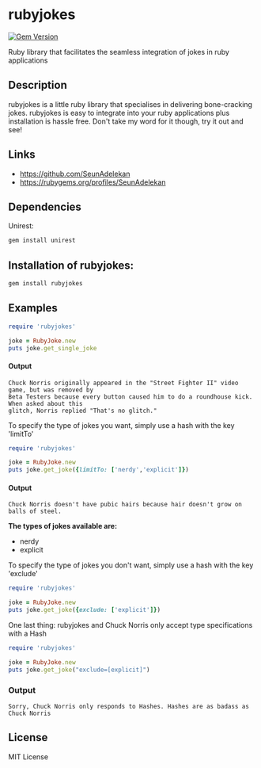# rubyjokes
[![Gem Version](https://badge.fury.io/rb/rubyjokes.svg)](https://badge.fury.io/rb/rubyjokes)

Ruby library that facilitates the seamless integration of jokes in ruby applications

## Description
rubyjokes is a little ruby library that specialises in delivering bone-cracking jokes.
rubyjokes is easy to integrate into your ruby applications plus installation is hassle free.
Don't take my word for it though, try it out and see!

## Links
- https://github.com/SeunAdelekan
- https://rubygems.org/profiles/SeunAdelekan

## Dependencies
Unirest:
```ruby
gem install unirest
```
## Installation of rubyjokes:
```ruby
gem install rubyjokes
```
## Examples
```ruby
require 'rubyjokes'

joke = RubyJoke.new
puts joke.get_single_joke
```
#### Output
```
Chuck Norris originally appeared in the "Street Fighter II" video game, but was removed by
Beta Testers because every button caused him to do a roundhouse kick. When asked about this
glitch, Norris replied "That's no glitch."
```
To specify the type of jokes you want, simply use a hash with the key 'limitTo'
```ruby
require 'rubyjokes'

joke = RubyJoke.new
puts joke.get_joke({limitTo: ['nerdy','explicit']})
```
#### Output
```
Chuck Norris doesn't have pubic hairs because hair doesn't grow on balls of steel.
```
**The types of jokes available are:**
- nerdy
- explicit

To specify the type of jokes you don't want, simply use a hash with the key 'exclude'
```ruby
require 'rubyjokes'

joke = RubyJoke.new
puts joke.get_joke({exclude: ['explicit']})
```
One last thing: rubyjokes and Chuck Norris only accept type specifications with a Hash
```ruby
require 'rubyjokes'

joke = RubyJoke.new
puts joke.get_joke("exclude=[explicit]")
```
### Output
```
Sorry, Chuck Norris only responds to Hashes. Hashes are as badass as Chuck Norris
```

## License
MIT License
